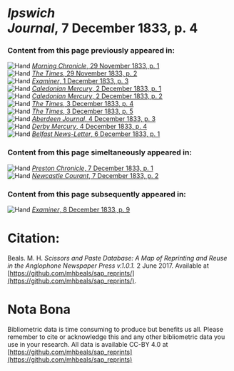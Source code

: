 # *Ipswich Journal*, 7 December 1833, p. 4  
  
### Content from this page previously appeared in:  
![Hand](http://scissorsandpaste.net/wp-content/uploads/2017/06/smallhandpointer.png) [*Morning Chronicle*, 29 November 1833, p. 1](https://mhbeals.github.io/sap_html/Morning-Chronicle/Morning-Chronicle-29-November-1833-p-1)  
![Hand](http://scissorsandpaste.net/wp-content/uploads/2017/06/smallhandpointer.png) [*The Times*, 29 November 1833, p. 2](https://mhbeals.github.io/sap_html/The-Times/The-Times-29-November-1833-p-2)  
![Hand](http://scissorsandpaste.net/wp-content/uploads/2017/06/smallhandpointer.png) [*Examiner*, 1 December 1833, p. 3](https://mhbeals.github.io/sap_html/Examiner/Examiner-1-December-1833-p-3)  
![Hand](http://scissorsandpaste.net/wp-content/uploads/2017/06/smallhandpointer.png) [*Caledonian Mercury*, 2 December 1833, p. 1](https://mhbeals.github.io/sap_html/Caledonian-Mercury/Caledonian-Mercury-2-December-1833-p-1)  
![Hand](http://scissorsandpaste.net/wp-content/uploads/2017/06/smallhandpointer.png) [*Caledonian Mercury*, 2 December 1833, p. 2](https://mhbeals.github.io/sap_html/Caledonian-Mercury/Caledonian-Mercury-2-December-1833-p-2)  
![Hand](http://scissorsandpaste.net/wp-content/uploads/2017/06/smallhandpointer.png) [*The Times*, 3 December 1833, p. 4](https://mhbeals.github.io/sap_html/The-Times/The-Times-3-December-1833-p-4)  
![Hand](http://scissorsandpaste.net/wp-content/uploads/2017/06/smallhandpointer.png) [*The Times*, 3 December 1833, p. 5](https://mhbeals.github.io/sap_html/The-Times/The-Times-3-December-1833-p-5)  
![Hand](http://scissorsandpaste.net/wp-content/uploads/2017/06/smallhandpointer.png) [*Aberdeen Journal*, 4 December 1833, p. 3](https://mhbeals.github.io/sap_html/Aberdeen-Journal/Aberdeen-Journal-4-December-1833-p-3)  
![Hand](http://scissorsandpaste.net/wp-content/uploads/2017/06/smallhandpointer.png) [*Derby Mercury*, 4 December 1833, p. 4](https://mhbeals.github.io/sap_html/Derby-Mercury/Derby-Mercury-4-December-1833-p-4)  
![Hand](http://scissorsandpaste.net/wp-content/uploads/2017/06/smallhandpointer.png) [*Belfast News-Letter*, 6 December 1833, p. 1](https://mhbeals.github.io/sap_html/Belfast-News-Letter/Belfast-News-Letter-6-December-1833-p-1)  
  
### Content from this page simeltaneously appeared in:  
![Hand](http://scissorsandpaste.net/wp-content/uploads/2017/06/smallhandpointer.png) [*Preston Chronicle*, 7 December 1833, p. 1](https://mhbeals.github.io/sap_html/Preston-Chronicle/Preston-Chronicle-7-December-1833-p-1)  
![Hand](http://scissorsandpaste.net/wp-content/uploads/2017/06/smallhandpointer.png) [*Newcastle Courant*, 7 December 1833, p. 2](https://mhbeals.github.io/sap_html/Newcastle-Courant/Newcastle-Courant-7-December-1833-p-2)  
  
### Content from this page subsequently appeared in:  
![Hand](http://scissorsandpaste.net/wp-content/uploads/2017/06/smallhandpointer.png) [*Examiner*, 8 December 1833, p. 9](https://mhbeals.github.io/sap_html/Examiner/Examiner-8-December-1833-p-9)  


# Citation: 

Beals. M. H. *Scissors and Paste Database: A Map of Reprinting and Reuse in the Anglophone Newspaper Press v.1.0.1.* 2 June 2017. Available at [https://github.com/mhbeals/sap_reprints/](https://github.com/mhbeals/sap_reprints/). 

# Nota Bona

Bibliometric data is time consuming to produce but benefits us all. Please remember to cite or acknowledge this and any other bibliometric data you use in your research. All data is available CC-BY 4.0 at [https://github.com/mhbeals/sap_reprints](https://github.com/mhbeals/sap_reprints)